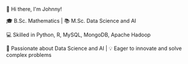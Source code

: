 👋 Hi there, I'm Johnny!

🎓 B.Sc. Mathematics | 📚 M.Sc. Data Science and AI

💻 Skilled in Python, R, MySQL, MongoDB, Apache Hadoop

🤖 Passionate about Data Science and AI | 💡 Eager to innovate and solve complex problems

